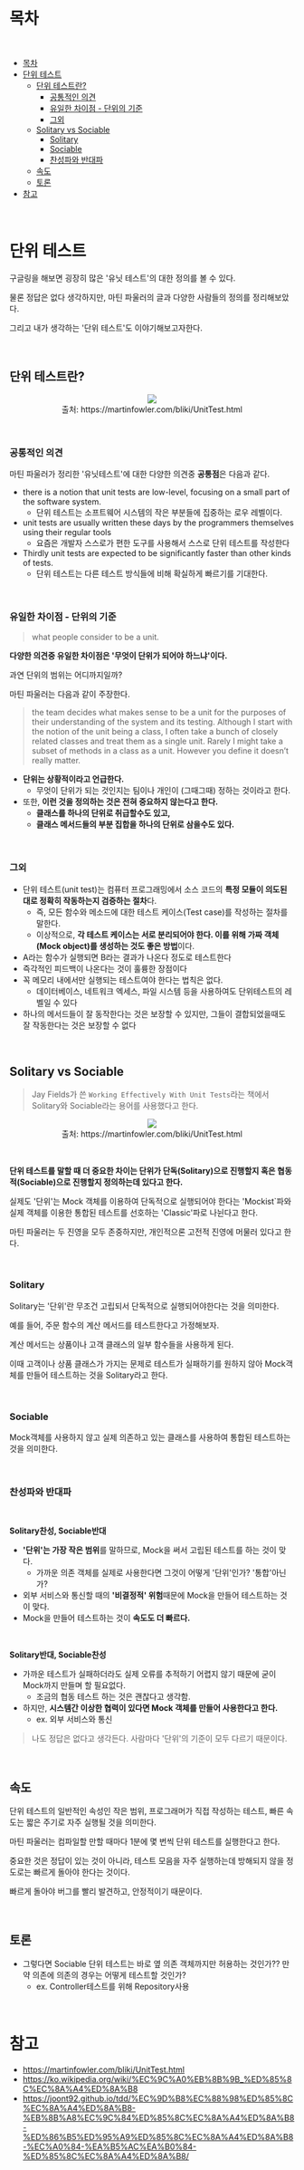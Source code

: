 # 목차

<br>

- [목차](#목차)
- [단위 테스트](#단위-테스트)
  - [단위 테스트란?](#단위-테스트란)
    - [공통적인 의견](#공통적인-의견)
    - [유일한 차이점 - 단위의 기준](#유일한-차이점---단위의-기준)
    - [그외](#그외)
  - [Solitary vs Sociable](#solitary-vs-sociable)
    - [Solitary](#solitary)
    - [Sociable](#sociable)
    - [찬성파와 반대파](#찬성파와-반대파)
  - [속도](#속도)
  - [토론](#토론)
- [참고](#참고)

<br>

# 단위 테스트
구글링을 해보면 굉장히 많은 '유닛 테스트'의 대한 정의를 볼 수 있다.

물론 정답은 없다 생각하지만, 마틴 파울러의 글과 다양한 사람들의 정의를 정리해보았다.

그리고 내가 생각하는 '단위 테스트'도 이야기해보고자한다.

<br>

## 단위 테스트란?
<p align="center"><img src="./image/unit_test_1.png"><br>출처: https://martinfowler.com/bliki/UnitTest.html</p>

<br>

### 공통적인 의견
마틴 파울러가 정리한 '유닛테스트'에 대한 다양한 의견중 **공통점**은 다음과 같다.
* there is a notion that unit tests are low-level, focusing on a small part of the software system.
  * 단위 테스트는 소프트웨어 시스템의 작은 부분들에 집중하는 로우 레벨이다.
* unit tests are usually written these days by the programmers themselves using their regular tools
  * 요즘은 개발자 스스로가 편한 도구를 사용해서 스스로 단위 테스트를 작성한다
* Thirdly unit tests are expected to be significantly faster than other kinds of tests.
  * 단위 테스트는 다른 테스트 방식들에 비해 확실하게 빠르기를 기대한다.

<br>

### 유일한 차이점 - 단위의 기준
> what people consider to be a unit.

**다양한 의견중 유일한 차이점은 '무엇이 단위가 되어야 하느냐'이다.**

과연 단위의 범위는 어디까지일까?

마틴 파울러는 다음과 같이 주장한다.

> the team decides what makes sense to be a unit for the purposes of their understanding of the system and its testing. Although I start with the notion of the unit being a class, I often take a bunch of closely related classes and treat them as a single unit. Rarely I might take a subset of methods in a class as a unit. However you define it doesn’t really matter.

* **단위는 상황적이라고 언급한다.**
  * 무엇이 단위가 되는 것인지는 팀이나 개인이 (그때그때) 정하는 것이라고 한다.
* 또한, **이런 것을 정의하는 것은 전혀 중요하지 않는다고 한다.**
  * **클래스를 하나의 단위로 취급할수도 있고,**
  * **클래스 메서드들의 부분 집합을 하나의 단위로 삼을수도 있다.**

<br>

### 그외
* 단위 테스트(unit test)는 컴퓨터 프로그래밍에서 소스 코드의 **특정 모듈이 의도된 대로 정확히 작동하는지 검증하는 절차**다.
  * 즉, 모든 함수와 메소드에 대한 테스트 케이스(Test case)를 작성하는 절차를 말한다.
  * 이상적으로, **각 테스트 케이스는 서로 분리되어야 한다. 이를 위해 가짜 객체(Mock object)를 생성하는 것도 좋은 방법**이다.
* A라는 함수가 실행되면 B라는 결과가 나온다 정도로 테스트한다
* 즉각적인 피드백이 나온다는 것이 훌륭한 장점이다
* 꼭 메모리 내에서만 실행되는 테스트여야 한다는 법칙은 없다.
  * 데이터베이스, 네트워크 엑세스, 파일 시스템 등을 사용하여도 단위테스트의 레벨일 수 있다
* 하나의 메서드들이 잘 동작한다는 것은 보장할 수 있지만, 그들이 결합되었을때도 잘 작동한다는 것은 보장할 수 없다

<br>

## Solitary vs Sociable
> Jay Fields가 쓴 `Working Effectively With Unit Tests`라는 책에서 Solitary와 Sociable라는 용어를 사용했다고 한다.

<p align="center"><img src="./image/solitaryOrsociable.png"><br>출처: https://martinfowler.com/bliki/UnitTest.html</p>

<br>

**단위 테스트를 말할 때 더 중요한 차이는 단위가 단독(Solitary)으로 진행할지 혹은 협동적(Sociable)으로 진행할지 정의하는데 있다고 한다.**

실제도 '단위'는 Mock 객체를 이용하여 단독적으로 실행되어야 한다는 'Mockist`파와 실제 객체를 이용한 통합된 테스트를 선호하는 'Classic'파로 나뉜다고 한다.

마틴 파울러는 두 진영을 모두 존중하지만, 개인적으론 고전적 진영에 머물러 있다고 한다.

<br>

### Solitary
Solitary는 '단위'란 무조건 고립되서 단독적으로 실행되어야한다는 것을 의미한다.

예를 들어, 주문 함수의 계산 메서드를 테스트한다고 가정해보자.

계산 메서드는 상품이나 고객 클래스의 일부 함수들을 사용하게 된다.

이때 고객이나 상품 클래스가 가지는 문제로 테스트가 실패하기를 원하지 않아 Mock객체를 만들어 테스트하는 것을 Solitary라고 한다.

<br>

### Sociable
Mock객체를 사용하지 않고 실제 의존하고 있는 클래스를 사용하여 통합된 테스트하는 것을 의미한다.

<br>

### 찬성파와 반대파

<br>

**Solitary찬성, Sociable반대**
* **'단위'는 가장 작은 범위**를 말하므로, Mock을 써서 고립된 테스트를 하는 것이 맞다.
  * 가까운 의존 객체를 실제로 사용한다면 그것이 어떻게 '단위'인가? '통합'아닌가?
* 외부 서비스와 통신할 때의 **'비결정적' 위험**때문에 Mock을 만들어 테스트하는 것이 맞다.
* Mock을 만들어 테스트하는 것이 **속도도 더 빠르다.**


<br>

**Solitary반대, Sociable찬성**
* 가까운 테스트가 실패하더라도 실제 오류를 추적하기 어렵지 않기 때문에 굳이 Mock까지 만들며 할 필요없다.
  * 조금의 협동 테스트 하는 것은 괜찮다고 생각함.
* 하지만, **시스템간 이상한 협력이 있다면 Mock 객체를 만들어 사용한다고 한다.**
  * ex. 외부 서비스와 통신

> 나도 정답은 없다고 생각든다. 사람마다 '단위'의 기준이 모두 다르기 때문이다.

<br>

## 속도
단위 테스트의 일반적인 속성인 작은 범위, 프로그래머가 직접 작성하는 테스트, 빠른 속도는 짧은 주기로 자주 실행될 것을 의미한다.

마틴 파울러는 컴파일할 만할 때마다 1분에 몇 번씩 단위 테스트를 실행한다고 한다.

중요한 것은 정답이 있는 것이 아니라, 테스트 모음을 자주 실행하는데 방해되지 않을 정도로는 빠르게 돌아야 한다는 것이다.

빠르게 돌아야 버그를 빨리 발견하고, 안정적이기 때문이다.

<br>

## 토론
* 그렇다면 Sociable 단위 테스트는 바로 옆 의존 객체까지만 허용하는 것인가?? 만약 의존에 의존의 경우는 어떻게 테스트할 것인가? 
  * ex. Controller테스트를 위해 Repository사용

<br>

# 참고
* https://martinfowler.com/bliki/UnitTest.html
* https://ko.wikipedia.org/wiki/%EC%9C%A0%EB%8B%9B_%ED%85%8C%EC%8A%A4%ED%8A%B8
* https://joont92.github.io/tdd/%EC%9D%B8%EC%88%98%ED%85%8C%EC%8A%A4%ED%8A%B8-%EB%8B%A8%EC%9C%84%ED%85%8C%EC%8A%A4%ED%8A%B8-%ED%86%B5%ED%95%A9%ED%85%8C%EC%8A%A4%ED%8A%B8-%EC%A0%84-%EA%B5%AC%EA%B0%84-%ED%85%8C%EC%8A%A4%ED%8A%B8/
